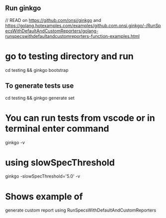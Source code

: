 ## Run ginkgo
// READ on https://github.com/onsi/ginkgo
and https://golang.hotexamples.com/examples/github.com.onsi.ginkgo/-/RunSpecsWithDefaultAndCustomReporters/golang-runspecswithdefaultandcustomreporters-function-examples.html


# go to testing directory and run
cd testing &&  ginkgo bootstrap

## To generate tests use
cd testing && ginkgo generate set

# You can run tests from vscode or in terminal enter command
ginkgo -v
# using slowSpecThreshold
ginkgo -slowSpecThreshold='5.0' -v  

# Shows example of 
generate custom report using RunSpecsWithDefaultAndCustomReporters
